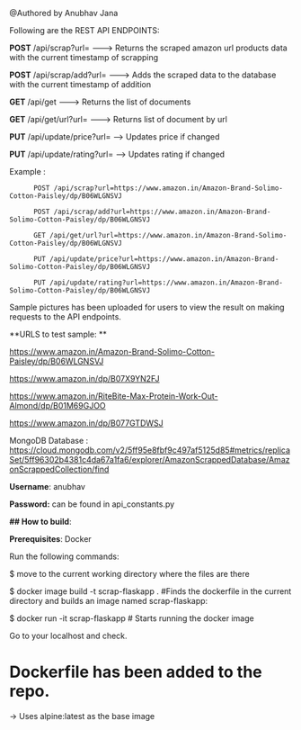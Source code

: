 @Authored by Anubhav Jana

Following are the REST API ENDPOINTS:

**POST** /api/scrap?url=<url link>    ---> Returns the scraped amazon url products data with the current timestamp of scrapping

**POST** /api/scrap/add?url=<url link>    ---> Adds the scraped data to the database with the current timestamp of addition

**GET** /api/get                     ---> Returns the list of documents

**GET** /api/get/url?url=<url link>  ---> Returns list of document by url

**PUT** /api/update/price?url=<url link>  --> Updates price if changed

**PUT** /api/update/rating?url=<url link> --> Updates rating if changed


Example : 

          POST /api/scrap?url=https://www.amazon.in/Amazon-Brand-Solimo-Cotton-Paisley/dp/B06WLGNSVJ

          POST /api/scrap/add?url=https://www.amazon.in/Amazon-Brand-Solimo-Cotton-Paisley/dp/B06WLGNSVJ

          GET /api/get/url?url=https://www.amazon.in/Amazon-Brand-Solimo-Cotton-Paisley/dp/B06WLGNSVJ

          PUT /api/update/price?url=https://www.amazon.in/Amazon-Brand-Solimo-Cotton-Paisley/dp/B06WLGNSVJ

          PUT /api/update/rating?url=https://www.amazon.in/Amazon-Brand-Solimo-Cotton-Paisley/dp/B06WLGNSVJ
          
          
Sample pictures has been uploaded for users to view the result on making requests to the API endpoints.

**URLS to test sample: **

https://www.amazon.in/Amazon-Brand-Solimo-Cotton-Paisley/dp/B06WLGNSVJ

https://www.amazon.in/dp/B07X9YN2FJ

https://www.amazon.in/RiteBite-Max-Protein-Work-Out-Almond/dp/B01M69GJOO

https://www.amazon.in/dp/B077GTDWSJ

MongoDB Database : https://cloud.mongodb.com/v2/5ff95e8fbf9c497af5125d85#metrics/replicaSet/5ff96302b4381c4da67a1fa6/explorer/AmazonScrappedDatabase/AmazonScrappedCollection/find

**Username**: anubhav

**Password:** can be found in api_constants.py

**## How to build**:

**Prerequisites**: Docker

Run the following commands:

$ move to the current working directory where the files are there

$ docker image build -t scrap-flaskapp .  #Finds the dockerfile in the current directory and builds an image named scrap-flaskapp: 

$ docker run -it scrap-flaskapp  # Starts running the docker image

Go to your localhost and check.

# Dockerfile has been added to the repo.

-> Uses alpine:latest as the base image

